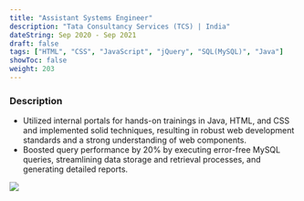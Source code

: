 ```yaml
---
title: "Assistant Systems Engineer"
description: "Tata Consultancy Services (TCS) | India"
dateString: Sep 2020 - Sep 2021
draft: false
tags: ["HTML", "CSS", "JavaScript", "jQuery", "SQL(MySQL)", "Java"]
showToc: false
weight: 203
--- 
```


### Description

- Utilized internal portals for hands-on trainings in Java, HTML, and CSS and implemented solid techniques, resulting in
robust web development standards and a strong understanding of web components.
- Boosted query performance by 20% by executing error-free MySQL queries, streamlining data storage and retrieval
processes, and generating detailed reports.

![](/tcs-logo.png#center)